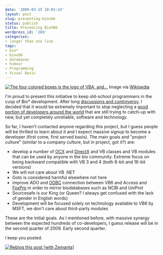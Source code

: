 ```yaml
---
date: '2009-03-15 10:02:24'
layout: post
slug: presenting-biovb6
status: publish
title: Presenting BioVB6
wordpress_id: '269'
categories:
- longer than one line
tags:
- bio*
- biovb6
- databases
- humour
- Programming
- Visual Basic
---
```


[![The four colored boxes is the logo of VBA, and...](http://upload.wikimedia.org/wikipedia/en/thumb/9/92/VB_cover.png/202px-VB_cover.png)](http://en.wikipedia.org/wiki/Image:VB_cover.png)
    Image via [Wikipedia](http://en.wikipedia.org/wiki/Image:VB_cover.png)

I'm proud to present this initiative to keep old-school programmers in the cusp of Bio* development. After long [discussions and controversy](http://python.genedrift.org/2009/03/13/biopython-and-cvs/), I decided that it would be extremely important to stop neglecting a [good portion of developers around the world](http://www.itjobswatch.co.uk/jobs/uk/vb6%20developer.do) that are still trying to catch-up with new, but yet completely unreliable, software and technology. 

So far, I haven't contacted anyone regarding this project, but I guess people will be thrilled to learn about it and I expect massive signup to become a developer (first come, first served basis). The main goals and "project culture" (similar to a company culture, but in project, got it?) are:

- develop a number of [OCX](http://en.wikipedia.org/wiki/Object_Linking_and_Embedding) and [DirectX](http://www.microsoft.com/windows/directx/) and VB classes and VB modules that can be used by anyone in the bio community. Extreme focus on being backward compatible with VB 3 and 4 (both 8-bit and 16-bit versions)
- We will not care about VB .NET
- Goto is considered harmful elsewhere not here
- improve ADO and [ODBC](http://en.wikipedia.org/wiki/Open_Database_Connectivity) connection between VB6 and Access and [FoxPro](http://en.wikipedia.org/wiki/FoxPro_2) in order to mirror biodatabases such as NCBI and UniProt
- Sourcesafe is our King (or Queen? I always get confused with the lack of gender in English words)
- Development will be focused solely on technology available to VB6 by MSFT, we don't care about third-party modules

These are the initial goals. As I mentioned before, with massive synergy between the expected hundreds of co-developers, I guess release will be in the second quarter of 2009. Early second quarter.

I keep you posted.




[![Reblog this post [with Zemanta]](http://img.zemanta.com/reblog_a.png?x-id=cb7502c2-35fc-47b9-b8e6-195c2b69c630)](http://reblog.zemanta.com/zemified/cb7502c2-35fc-47b9-b8e6-195c2b69c630/)
